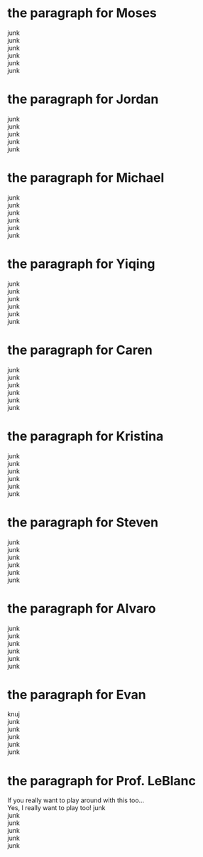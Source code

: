 # the paragraph for Moses
junk  
junk  
junk  
junk  
junk  
junk  
  
# the paragraph for Jordan
junk  
junk  
junk  
junk  
junk  
  
# the paragraph for Michael
junk  
junk  
junk  
junk  
junk  
junk  
  
# the paragraph for Yiqing
junk  
junk  
junk  
junk  
junk  
junk  
  
# the paragraph for Caren
junk  
junk  
junk  
junk  
junk  
junk  
  
# the paragraph for Kristina
junk  
junk  
junk  
junk  
junk  
junk  
  
# the paragraph for Steven
junk  
junk  
junk  
junk  
junk  
junk  
  
  
# the paragraph for Alvaro 
junk  
junk  
junk  
junk  
junk  
junk  
  
# the paragraph for Evan
knuj  
junk  
junk  
junk  
junk  
junk  
  
# the paragraph for Prof. LeBlanc
If you really want to play around with this too...  
Yes, I really want to play too!
junk  
junk  
junk  
junk  
junk  
junk  
                                              
